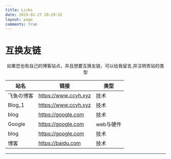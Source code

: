 ```yaml
---
title: Links
date: 2019-01-27 20:29:52
layout: page
comments: true
---
```


# 互换友链

<body>
<div align="center">如果您也有自己的博客站点，并且想要互换友链，可以给我留言,并注明贵站的类型</div>
<div align="center">
	<table>
		<thead>
			<tr>
				<th>站名</th>
				<th>链接</th>
				<th>类型</th>
			</tr>
		</thead>
		<tbody>
			<tr>
				<td>飞鱼の博客</td>
				<td><a href="https://ccyh.xyz" target="_blank" rel="noopener">https://www.ccyh.xyz</a></td>
				<td>技术</td>
			</tr>
			<tr>
				<td>Blog_1</td>
				<td><a href="https://google.com" target="_blank" rel="noopener">https://www.ccyh.xyz</a></td>
				<td>技术</td>
			</tr>
			<tr>
				<td>blog</td>
				<td><a href="https://google.com" target="_blank" rel="noopener">https://google.com</a></td>
				<td>技术</td>
			</tr>
			<tr>
				<td>Google</td><td><a href="https://w3c.ink/" target="_blank" rel="noopener">https://google.com</a></td>
				<td>web与硬件</td>
			</tr>
			<tr>
				<td>blog</td>
				<td><a href="http://google.com" target="_blank" rel="noopener">https://google.com</a></td>
				<td>技术</td>
			</tr>
			<tr>
				<td>博客</td>
				<td><a href="https://baidu.com" target="_blank" rel="noopener">https://baidu.com</a></td><td>技术</td>
			</tr>
		</tbody>
	</table>
</div>
</body>

---
